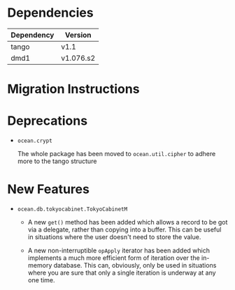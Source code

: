Dependencies
============

Dependency | Version
-----------|---------
tango      | v1.1
dmd1       | v1.076.s2

Migration Instructions
======================


Deprecations
============

* `ocean.crypt`

  The whole package has been moved to `ocean.util.cipher` to adhere more to the
  tango structure

New Features
============

* `ocean.db.tokyocabinet.TokyoCabinetM`

  * A new `get()` method has been added which allows a record to be got via a
    delegate, rather than copying into a buffer. This can be useful in situations
    where the user doesn't need to store the value.

  * A new non-interruptible `opApply` iterator has been added which implements a
    much more efficient form of iteration over the in-memory database. This can,
    obviously, only be used in situations where you are sure that only a single
    iteration is underway at any one time.
